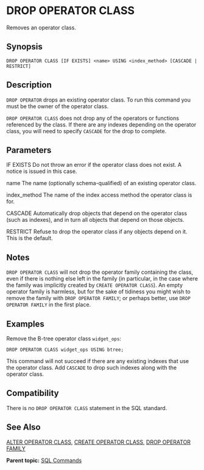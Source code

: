 # DROP OPERATOR CLASS 

Removes an operator class.

## <a id="section2"></a>Synopsis 

``` {#sql_command_synopsis}
DROP OPERATOR CLASS [IF EXISTS] <name> USING <index_method> [CASCADE | RESTRICT]
```

## <a id="section3"></a>Description 

`DROP OPERATOR` drops an existing operator class. To run this command you must be the owner of the operator class.

`DROP OPERATOR CLASS` does not drop any of the operators or functions referenced by the class. If there are any indexes depending on the operator class, you will need to specify `CASCADE` for the drop to complete.

## <a id="section4"></a>Parameters 

IF EXISTS
Do not throw an error if the operator class does not exist. A notice is issued in this case.

name
The name \(optionally schema-qualified\) of an existing operator class.

index\_method
The name of the index access method the operator class is for.

CASCADE
Automatically drop objects that depend on the operator class \(such as indexes\), and in turn all objects that depend on those objects.

RESTRICT
Refuse to drop the operator class if any objects depend on it. This is the default.

## <a id="section4"></a>Notes

`DROP OPERATOR CLASS` will not drop the operator family containing the class, even if there is nothing else left in the family \(in particular, in the case where the family was implicitly created by `CREATE OPERATOR CLASS`\). An empty operator family is harmless, but for the sake of tidiness you might wish to remove the family with `DROP OPERATOR FAMILY`; or perhaps better, use `DROP OPERATOR FAMILY` in the first place.

## <a id="section5"></a>Examples 

Remove the B-tree operator class `widget_ops`:

```
DROP OPERATOR CLASS widget_ops USING btree;
```

This command will not succeed if there are any existing indexes that use the operator class. Add `CASCADE` to drop such indexes along with the operator class.

## <a id="section6"></a>Compatibility 

There is no `DROP OPERATOR CLASS` statement in the SQL standard.

## <a id="section7"></a>See Also 

[ALTER OPERATOR CLASS](ALTER_OPERATOR_CLASS.html), [CREATE OPERATOR CLASS](CREATE_OPERATOR_CLASS.html), [DROP OPERATOR FAMILY](DROP_OPERATOR_FAMILY.html)

**Parent topic:** [SQL Commands](../sql_commands/sql_ref.html)

